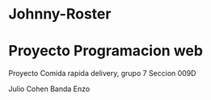 # Johnny-Roster
# Proyecto Programacion web 


Proyecto Comida rapida delivery, grupo 7
Seccion 009D

Julio Cohen Banda
Enzo
